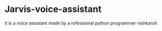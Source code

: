 # Jarvis-voice-assistant
it is a voice assistant made by a rofessional python programmer nishkarsh 
